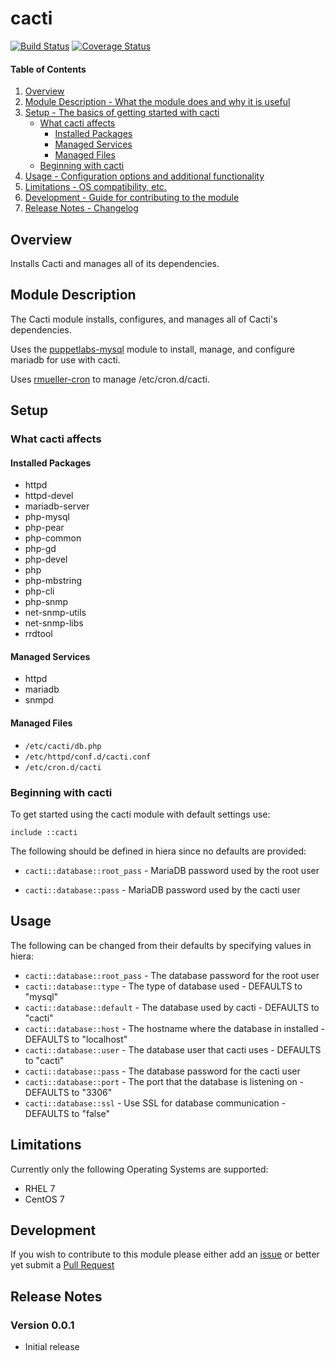 # cacti

[![Build Status](https://travis-ci.org/garrettrowell/puppet-cacti.svg?branch=master)](https://travis-ci.org/garrettrowell/puppet-cacti)
[![Coverage Status](https://coveralls.io/repos/garrettrowell/puppet-cacti/badge.svg?branch=master&service=github)](https://coveralls.io/github/garrettrowell/puppet-cacti?branch=master)

#### Table of Contents

1. [Overview](#overview)
2. [Module Description - What the module does and why it is useful](#module-description)
3. [Setup - The basics of getting started with cacti](#setup)
    * [What cacti affects](#what-cacti-affects)
      * [Installed Packages](#installed-packages)
      * [Managed Services](#managed-services)
      * [Managed Files](#managed-files)
    * [Beginning with cacti](#beginning-with-cacti)
4. [Usage - Configuration options and additional functionality](#usage)
5. [Limitations - OS compatibility, etc.](#limitations)
6. [Development - Guide for contributing to the module](#development)
7. [Release Notes - Changelog](#release-notes)

## Overview

Installs Cacti and manages all of its dependencies.

## Module Description

The Cacti module installs, configures, and manages all of Cacti's dependencies.

Uses the [puppetlabs-mysql](https://github.com/puppetlabs/puppetlabs-mysql) module to install, manage, and configure mariadb for use with cacti.

Uses [rmueller-cron](https://github.com/roman-mueller/rmueller-cron) to manage /etc/cron.d/cacti.


## Setup

### What cacti affects

#### Installed Packages

* httpd
* httpd-devel
* mariadb-server
* php-mysql
* php-pear
* php-common
* php-gd
* php-devel
* php
* php-mbstring
* php-cli
* php-snmp
* net-snmp-utils
* net-snmp-libs
* rrdtool

#### Managed Services

* httpd
* mariadb
* snmpd

#### Managed Files
* `/etc/cacti/db.php`
* `/etc/httpd/conf.d/cacti.conf`
* `/etc/cron.d/cacti`

### Beginning with cacti
To get started using the cacti module with default settings use:

`include ::cacti`

The following should be defined in hiera since no defaults are provided:

* `cacti::database::root_pass` - MariaDB password used by the root user

* `cacti::database::pass` - MariaDB password used by the cacti user

## Usage

The following can be changed from their defaults by specifying values in hiera:

* `cacti::database::root_pass` - The database password for the root user
* `cacti::database::type` - The type of database used - DEFAULTS to "mysql"
* `cacti::database::default` - The database used by cacti - DEFAULTS to "cacti"
* `cacti::database::host` - The hostname where the database in installed - DEFAULTS to "localhost"
* `cacti::database::user` - The database user that cacti uses - DEFAULTS to "cacti"
* `cacti::database::pass` - The database password for the cacti user
* `cacti::database::port` - The port that the database is listening on - DEFAULTS to "3306"
* `cacti::database::ssl` - Use SSL for database communication - DEFAULTS to "false"

## Limitations

Currently only the following Operating Systems are supported:

* RHEL 7
* CentOS 7

## Development

If you wish to contribute to this module please either add an [issue](https://github.com/garrettrowell/puppet-cacti/issues) or better yet submit a [Pull Request](https://github.com/garrettrowell/puppet-cacti/pulls)

## Release Notes

### Version 0.0.1
* Initial release
